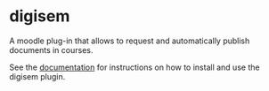digisem
=======

A moodle plug-in that allows to request and automatically publish documents in courses. 

See the [documentation](https://github.com/digisem/digisem-docs) for instructions on how to install and use the digisem plugin. 
